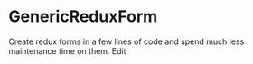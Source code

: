 # GenericReduxForm

Create redux forms in a few lines of code and spend much less maintenance time on them. Edit
